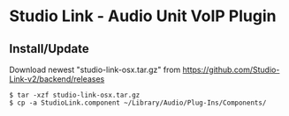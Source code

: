 # Studio Link - Audio Unit VoIP Plugin

## Install/Update

Download newest "studio-link-osx.tar.gz" from https://github.com/Studio-Link-v2/backend/releases

```
$ tar -xzf studio-link-osx.tar.gz
$ cp -a StudioLink.component ~/Library/Audio/Plug-Ins/Components/
```
